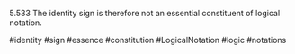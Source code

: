  5.533 The identity sign is therefore not an essential constituent of logical notation.
 
 #identity #sign #essence #constitution #LogicalNotation #logic #notations 